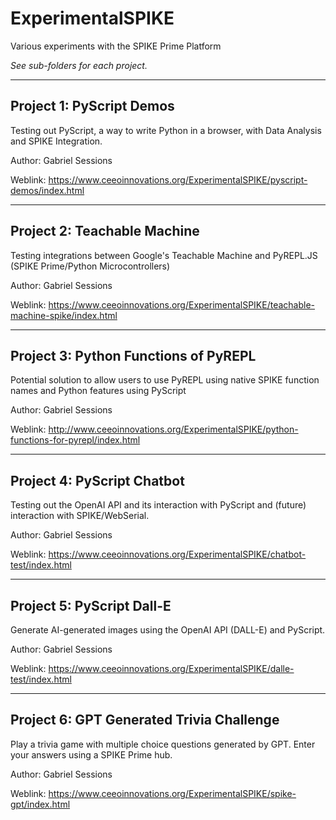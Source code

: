 # ExperimentalSPIKE
Various experiments with the SPIKE Prime Platform

*See sub-folders for each project.*

---
## Project 1: PyScript Demos

Testing out PyScript, a way to write Python in a browser, with Data Analysis and SPIKE Integration.

Author: Gabriel Sessions

Weblink: https://www.ceeoinnovations.org/ExperimentalSPIKE/pyscript-demos/index.html

---
## Project 2: Teachable Machine

Testing integrations between Google's Teachable Machine and PyREPL.JS (SPIKE Prime/Python Microcontrollers)

Author: Gabriel Sessions

Weblink: https://www.ceeoinnovations.org/ExperimentalSPIKE/teachable-machine-spike/index.html

---
## Project 3: Python Functions of PyREPL

Potential solution to allow users to use PyREPL using native SPIKE function names and Python features using PyScript

Author: Gabriel Sessions

Weblink: http://www.ceeoinnovations.org/ExperimentalSPIKE/python-functions-for-pyrepl/index.html

---
## Project 4: PyScript Chatbot

Testing out the OpenAI API and its interaction with PyScript and (future) interaction with SPIKE/WebSerial.

Author: Gabriel Sessions

Weblink: https://www.ceeoinnovations.org/ExperimentalSPIKE/chatbot-test/index.html

---
## Project 5: PyScript Dall-E

Generate AI-generated images using the OpenAI API (DALL-E) and PyScript.

Author: Gabriel Sessions

Weblink: https://www.ceeoinnovations.org/ExperimentalSPIKE/dalle-test/index.html

---
## Project 6: GPT Generated Trivia Challenge

Play a trivia game with multiple choice questions generated by GPT. Enter your answers using a SPIKE Prime hub.

Author: Gabriel Sessions

Weblink: https://www.ceeoinnovations.org/ExperimentalSPIKE/spike-gpt/index.html

